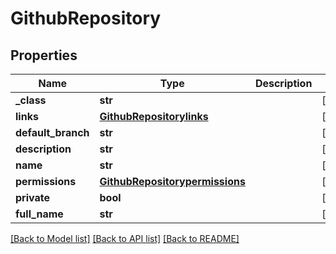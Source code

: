 # GithubRepository

## Properties
Name | Type | Description | Notes
------------ | ------------- | ------------- | -------------
**_class** | **str** |  | [optional] 
**links** | [**GithubRepositorylinks**](GithubRepositorylinks.md) |  | [optional] 
**default_branch** | **str** |  | [optional] 
**description** | **str** |  | [optional] 
**name** | **str** |  | [optional] 
**permissions** | [**GithubRepositorypermissions**](GithubRepositorypermissions.md) |  | [optional] 
**private** | **bool** |  | [optional] 
**full_name** | **str** |  | [optional] 

[[Back to Model list]](../README.md#documentation-for-models) [[Back to API list]](../README.md#documentation-for-api-endpoints) [[Back to README]](../README.md)


